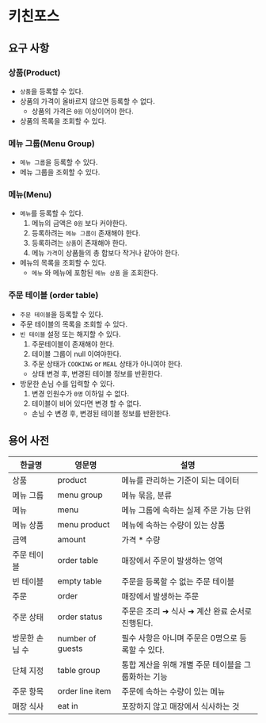 # 키친포스

## 요구 사항

### 상품(Product)
* `상품`을 등록할 수 있다.
* 상품의 가격이 올바르지 않으면 등록할 수 없다.
  * 상품의 가격은 `0원` 이상이어야 한다.
* 상품의 목록을 조회할 수 있다.

### 메뉴 그룹(Menu Group)
* `메뉴 그룹`을 등록할 수 있다.
* 메뉴 그룹을 조회할 수 있다.

### 메뉴(Menu)
* `메뉴`를 등록할 수 있다.
  1. 메뉴의 금액은 `0원` 보다 커야한다.
  2. 등록하려는 `메뉴 그룹이` 존재해야 한다.
  3. 등록하려는 `상품`이 존재해야 한다.
  4. 메뉴 `가격`이 상품들의 총 합보다 작거나 같아야 한다.
* 메뉴의 목록을 조회할 수 있다.
  * `메뉴` 와 메뉴에 포함된 `메뉴 상품` 을 조회한다.

### 주문 테이블 (order table)
* `주문 테이블`을 등록할 수 있다.
* 주문 테이블의 목록을 조회할 수 있다.
* `빈 테이블` 설정 또는 해지할 수 있다.
  1. 주문테이블이 존재해야 한다.
  2. 테이블 그룹이 null 이여야한다.
  3. 주문 상태가 `COOKING` or `MEAL` 상태가 아니여야 한다.
  * 상태 변경 후, 변경된 테이블 정보를 반환한다.
* 방문한 손님 수를 입력할 수 있다.
  1. 변경 인원수가 `0명` 이하일 수 없다.
  2. 테이블이 비어 있다면 변경 할 수 없다.
  * 손님 수 변경 후, 변경된 테이블 정보를 반환한다.




## 용어 사전

| 한글명 | 영문명 | 설명 |
| --- | --- | --- |
| 상품 | product | 메뉴를 관리하는 기준이 되는 데이터 |
| 메뉴 그룹 | menu group | 메뉴 묶음, 분류 |
| 메뉴 | menu | 메뉴 그룹에 속하는 실제 주문 가능 단위 |
| 메뉴 상품 | menu product | 메뉴에 속하는 수량이 있는 상품 |
| 금액 | amount | 가격 * 수량 |
| 주문 테이블 | order table | 매장에서 주문이 발생하는 영역 |
| 빈 테이블 | empty table | 주문을 등록할 수 없는 주문 테이블 |
| 주문 | order | 매장에서 발생하는 주문 |
| 주문 상태 | order status | 주문은 조리 ➜ 식사 ➜ 계산 완료 순서로 진행된다. |
| 방문한 손님 수 | number of guests | 필수 사항은 아니며 주문은 0명으로 등록할 수 있다. |
| 단체 지정 | table group | 통합 계산을 위해 개별 주문 테이블을 그룹화하는 기능 |
| 주문 항목 | order line item | 주문에 속하는 수량이 있는 메뉴 |
| 매장 식사 | eat in | 포장하지 않고 매장에서 식사하는 것 |
